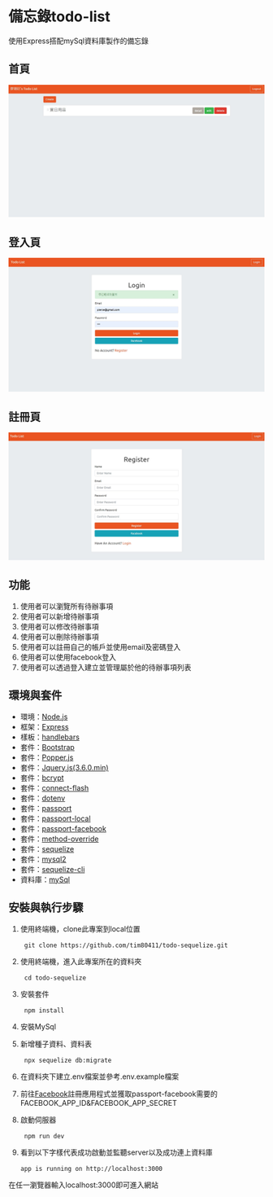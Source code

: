 # 備忘錄todo-list
使用Express搭配mySql資料庫製作的備忘錄

## 首頁
![Webpicture](public/img/index.jpg)

## 登入頁
![Webpicture](public/img/login.jpg)

## 註冊頁
![webpicture](public/img/register.jpg)

## 功能
1. 使用者可以瀏覽所有待辦事項
2. 使用者可以新增待辦事項
3. 使用者可以修改待辦事項
4. 使用者可以刪除待辦事項
5. 使用者可以註冊自己的帳戶並使用email及密碼登入
6. 使用者可以使用facebook登入
7. 使用者可以透過登入建立並管理屬於他的待辦事項列表

## 環境與套件
* 環境：[Node.js](https://nodejs.org/en/)
* 框架：[Express](https://expressjs.com/)
* 樣板：[handlebars](https://www.npmjs.com/package/express-handlebars)
* 套件：[Bootstrap](https://getbootstrap.com/docs/4.6/getting-started/introduction/)
* 套件：[Popper.js](https://popper.js.org/)
* 套件：[Jquery.js(3.6.0.min)](https://jquery.com/)
* 套件：[bcrypt](https://www.npmjs.com/package/bcryptjs)
* 套件：[connect-flash](https://www.npmjs.com/package/connect-flash)
* 套件：[dotenv](https://www.npmjs.com/package/dotenv)
* 套件：[passport](https://www.npmjs.com/package/passport)
* 套件：[passport-local](https://www.npmjs.com/package/passport-local)
* 套件：[passport-facebook](https://www.npmjs.com/package/passport-facebook)
* 套件：[method-override](https://www.npmjs.com/package/method-override)
* 套件：[sequelize](https://www.npmjs.com/package/sequelize)
* 套件：[mysql2](https://www.npmjs.com/package/mysql2)
* 套件：[sequelize-cli](https://www.npmjs.com/package/sequelize-cli)
* 資料庫：[mySql](https://www.mongodb.com/)

## 安裝與執行步驟
1. 使用終端機，clone此專案到local位置


        git clone https://github.com/tim80411/todo-sequelize.git

2. 使用終端機，進入此專案所在的資料夾


        cd todo-sequelize

3. 安裝套件


        npm install
4. 安裝MySql
5. 新增種子資料、資料表


        npx sequelize db:migrate

7. 在資料夾下建立.env檔案並參考.env.example檔案

9.  前往[Facebook](https://developers.facebook.com/)註冊應用程式並獲取passport-facebook需要的 FACEBOOK_APP_ID&FACEBOOK_APP_SECRET

8. 啟動伺服器


        npm run dev


10. 看到以下字樣代表成功啟動並監聽server以及成功連上資料庫


        app is running on http://localhost:3000

        
在任一瀏覽器輸入localhost:3000即可進入網站
